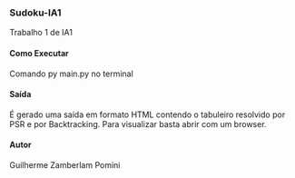 ### Sudoku-IA1
Trabalho 1 de IA1

#### Como Executar
Comando py main.py no terminal

#### Saída
É gerado uma saída em formato HTML contendo o tabuleiro resolvido por PSR e por Backtracking. Para visualizar basta abrir com um browser.

#### Autor
Guilherme Zamberlam Pomini
